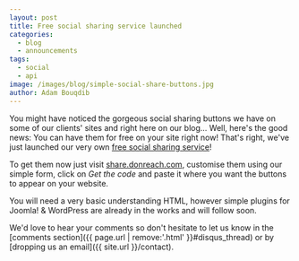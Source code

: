 ```yaml
---
layout: post
title: Free social sharing service launched
categories:
  - blog
  - announcements
tags:
  - social
  - api
image: /images/blog/simple-social-share-buttons.jpg
author: Adam Bouqdib
---
```


You might have noticed the gorgeous social sharing buttons we have on some of our clients' sites and right here on our blog...
Well, here's the good news: You can have them for free on your site right now!
That's right, we've just launched our very own [free social sharing service](http://share.donreach.com/)!

To get them now just visit [share.donreach.com](http://share.donreach.com/), customise them using our simple form, click on _Get the code_ and paste it where you want the buttons to appear on your website.

You will need a very basic understanding HTML, however simple plugins for Joomla! & WordPress are already in the works and will follow soon.

We'd love to hear your comments so don't hesitate to let us know in the [comments section]({{ page.url | remove:'.html' }}#disqus_thread) or by [dropping us an email]({{ site.url }}/contact).
